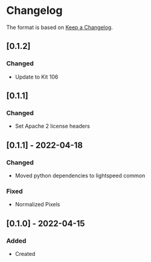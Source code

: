 # Changelog
The format is based on [Keep a Changelog](https://keepachangelog.com/en/1.0.0/).

## [0.1.2]
### Changed
- Update to Kit 106

## [0.1.1]
### Changed
- Set Apache 2 license headers

## [0.1.1] - 2022-04-18
### Changed
- Moved python dependencies to lightspeed common
### Fixed
- Normalized Pixels

## [0.1.0] - 2022-04-15
### Added
- Created

